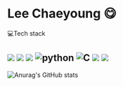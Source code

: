 # Lee Chaeyoung 😋

💻Tech stack


<img src="https://img.shields.io/badge/Java-007396?style=for-the-badge&logo=Java&logoColor=white"> <img src="https://img.shields.io/badge/Kotlin-7F52FF?style=for-the-badge&logo=Kotlin&logoColor=white"> <img src="https://img.shields.io/badge/Spring-6DB33F?style=for-the-badge&logo=Spring&logoColor=white"> <img alt="python" src ="https://img.shields.io/badge/python-blue.svg?&style=for-the-badge&logo=python&logoColor=white"/> <img alt="C" src ="https://img.shields.io/badge/C-gray.svg?&style=for-the-badge&logo=C&logoColor=white"/> <img src="https://img.shields.io/badge/html-E34F26?style=for-the-badge&logo=html5&logoColor=white">
<img src="https://img.shields.io/badge/css-1572B6?style=for-the-badge&logo=css3&logoColor=white">
------------------------------------------------------------------------------------


![Anurag's GitHub stats](https://github-readme-stats.vercel.app/api?username=anuraghazra&theme=radical&show_icons=true)
